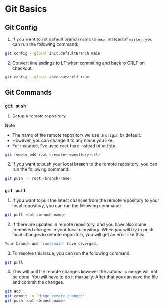 # Git Basics

## Git Config

1. If you want to set default branch name to `main` instead of `master`, you can run the following command:

```bash
git config --global init.defaultBranch main
```

2. Convert line endings to LF when commiting and back to CRLF on checkout.

```bash
git config --global core.autocrlf true
```

## Git Commands

### `git push`

1. Setup a remote repository

> [!NOTE]
>
> - The name of the remote repository we use is `origin` by default.
> - However, you can change it to any name you like.
> - For instance, I've used `root` here instead of `origin`.

```bash
git remote add root <remote-repository-url>
```

2. If you want to push your local branch to the remote repository, you can run the following command:

```bash
git push -u root <branch-name>
```

### `git pull`

1. If you want to pull the latest changes from the remote repository to your local repository, you can run the following command:

```bash
git pull root <branch-name>
```

2. If there are updates in remote repository, and you have also some commited changes in your local repository. When you will try to push local changes to remote repository, you will get an error like this:

```bash
Your branch and 'root/main' have diverged,
```

3. To resolve this issue, you can run the following command:

```bash
git pull
```

4. This will pull the remote changes however the automatic merge will not be done. You will have to do it manually. After that you can save the file and commit the changes.

```bash
git add .
git commit -m "Merge remote changes"
git push root <branch-name>
```
